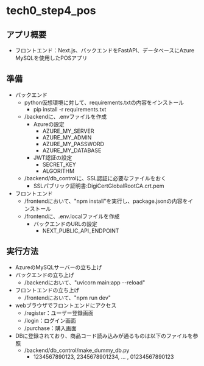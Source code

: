 # tech0_step4_pos

## アプリ概要

- フロントエンド：Next.js、バックエンドをFastAPI、データベースにAzure MySQLを使用したPOSアプリ

## 準備

- バックエンド
  - python仮想環境に対して、requirements.txtの内容をインストール
    - pip install -r requirements.txt
  - /backendに、.envファイルを作成
    - Azureの設定
      - AZURE_MY_SERVER
      - AZURE_MY_ADMIN
      - AZURE_MY_PASSWORD
      - AZURE_MY_DATABASE
    - JWT認証の設定
      - SECRET_KEY
      - ALGORITHM
  - /backend/db_controlに、SSL認証に必要なファイルをおく
    - SSLパブリック証明書:DigiCertGlobalRootCA.crt.pem
- フロントエンド
  - /frontendにおいて、"npm install"を実行し、package.jsonの内容をインストール
  - /frontendに、.env.localファイルを作成
    - バックエンドのURLの設定
      - NEXT_PUBLIC_API_ENDPOINT

## 実行方法

- AzureのMySQLサーバーの立ち上げ
- バックエンドの立ち上げ
  - /backendにおいて、"uvicorn main:app --reload"
- フロントエンドの立ち上げ
  - /frontendにおいて、"npm run dev"
- webブラウザでフロントエンドにアクセス
  - /register：ユーザー登録画面
  - /login：ログイン画面
  - /purchase：購入画面
- DBに登録されており、商品コード読み込みが通るものは以下のファイルを参照
  - /backend/db_control/make_dummy_db.py
    - 1234567890123, 2345678901234, ... , 01234567890123
